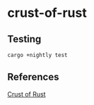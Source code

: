 # crust-of-rust

## Testing

```bash
cargo +nightly test
```

## References
[Crust of Rust](https://www.youtube.com/playlist?list=PLqbS7AVVErFiWDOAVrPt7aYmnuuOLYvOa)

